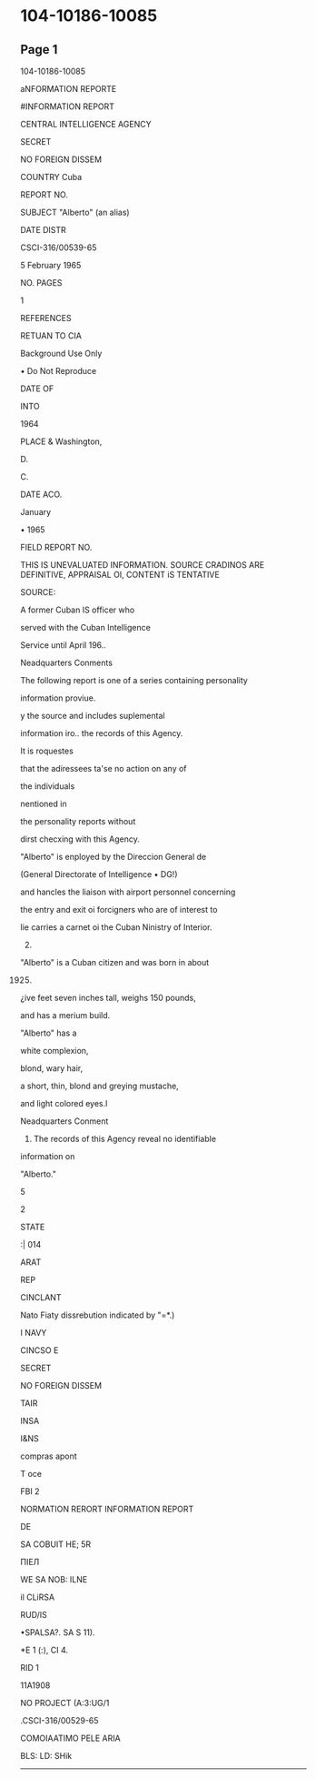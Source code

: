 # 104-10186-10085

## Page 1

104-10186-10085

aNFORMATION REPORTE

#INFORMATION REPORT

CENTRAL INTELLIGENCE AGENCY

SECRET

NO FOREIGN DISSEM

COUNTRY Cuba

REPORT NO.

SUBJECT "Alberto" (an alias)

DATE DISTR

CSCI-316/00539-65

5 February 1965

NO. PAGES

1

REFERENCES

RETUAN TO CIA

Background Use Only

• Do Not Reproduce

DATE OF

INTO

1964

PLACE & Washington,

D.

C.

DATE ACO.

January

• 1965

FIELD REPORT NO.

THIS IS UNEVALUATED INFORMATION. SOURCE CRADINOS ARE DEFINITIVE, APPRAISAL OI, CONTENT iS TENTATIVE

SOURCE:

A former Cuban IS officer who

served with the Cuban Intelligence

Service until April 196..

Neadquarters Conments

The following report is one of a series containing personality

information proviue.

y the source and includes suplemental

information iro.. the records of this Agency.

It is roquestes

that the adiressees ta'se no action on any of

the individuals

nentioned in

the personality reports without

dirst checxing with this Agency.

"Alberto" is enployed by the Direccion General de

(General Directorate of Intelligence • DG!)

and hancles the liaison with airport personnel concerning

the entry and exit oi forcigners who are of interest to

lie carries a carnet oi the Cuban Ninistry of Interior.

2.

"Alberto" is a Cuban citizen and was born in about

1925.

¿ive feet seven inches tall, weighs 150 pounds,

and has a merium build.

"Alberto" has a

white complexion,

blond, wary hair,

a short, thin, blond and greying mustache,

and light colored eyes.l

Neadquarters Conment

1. The records of this Agency reveal no identifiable

information on

"Alberto."

5

2

STATE

:| 014

ARAT

REP

CINCLANT

Nato Fiaty dissrebution indicated by "=*.)

I NAVY

CINCSO E

SECRET

NO FOREIGN DISSEM

TAIR

INSA

I&NS

compras apont

T oce

FBI 2

NORMATION RERORT INFORMATION REPORT

DE

SA COBUIT HE; 5R

ПІЕЛ

WE SA NOB: ILNE

il CLiRSA

RUD/IS

•SPALSA?. SA S 11).

*E 1 (:), CI 4.

RID 1

11A1908

NO PROJECT (A:3:UG/1

.CSCI-316/00529-65

COMOIAATIMO PELE ARIA

BLS: LD: SHik

---

